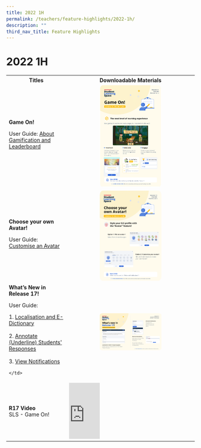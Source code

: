 ```yaml
---
title: 2022 1H
permalink: /teachers/feature-highlights/2022-1h/
description: ""
third_nav_title: Feature Highlights
---
```

<style>
  img {
    border-radius: 5%;
  }
</style>

<h1>2022 1H</h1>

<table>
  <tbody><tr>
<th style="text-align: center;">Titles</th>
      <th style="text-align: center;">Downloadable Materials</th>
  </tr>
  <tr>
    <td>
      <strong>Game On!</strong>
      <p>User Guide: <a target="_blank" href="/teacher-user-guide/gamify/about-gamification-and-leaderboard/">About Gamification and Leaderboard</a></p>
    </td>
<td style="text-align: center;">
      <a target="_blank" href="/files/Marcomms/Feature%20Highlights/R17%20(1%20of%203)%20Teacher%20Gamification%20Details.pdf">
        <img style="width: 50%;" alt="Game On!" src="/images/2Teacher/Marcomms/Feature%20Highlights/R17%20(1_3)%20Teacher%20Gamification%20Details.png">
      </a>
    </td>
  </tr>
  <tr>
    <td>
      <strong>Choose your own Avatar!</strong>
      <p>User Guide: <a target="_blank" href="/teacher-user-guide/customise/customise-an-avatar/">Customise an Avatar</a></p>
    </td>
<td style="text-align: center;">
      <a target="_blank" href="/files/Marcomms/Feature%20Highlights/R17%20(2%20of%203)%20Teacher%20Avatar.pdf">
        <img style="width: 50%;" alt="Choose your own Avatar!" src="/images/2Teacher/Marcomms/Feature%20Highlights/R17%20(2_3)%20Teacher%20Avatar.png">
      </a>
    </td>
  </tr>
  <tr>
    <td>
      <strong>What’s New in Release 17!</strong>
      <p>User Guide:</p>
1. <a target="_blank" href="/teacher-user-guide/author/localisation-and-edictionary/">Localisation and E-Dictionary</a><br><br>
2. <a target="_blank" href="/teacher-user-guide/assess/annotate-underline-students-responses/">Annotate (Underline) Students' Responses</a><br><br>
3. <a target="_blank" href="/teacher-user-guide/notify/view-notifications/">View Notifications</a>
      
    </td>
<td style="text-align: center;">
      <a target="_blank" href="/files/Marcomms/Feature%20Highlights/R17%20(3%20of%203)%20Teacher%20Whats%20New%20in%20R17.pdf">
        <img style="width: 50%;" alt="What’s New in Release 17!" src="/images/2Teacher/Marcomms/Feature%20Highlights/R17%20(3_3)%20Teacher%20Whats%20New%20in%20R17.png">
      </a>
    </td>
  </tr>
<tr>
      <td>
        <strong>R17 Video</strong><br>
        SLS - Game On!
      </td>
      <td>
<div class="bp-youtube">
<iframe width="25%" height="25%" src="https://www.youtube.com/embed/uAofAedhlWw?list=PLQxzGTcC-xNUWDHiwCmHgBGMSnuKtoEiT" title="SLS - Game On!" frameborder="0" allow="accelerometer; autoplay; clipboard-write; encrypted-media; gyroscope; picture-in-picture; web-share" allowfullscreen=""></iframe></div>
      </td>
    </tr>
</tbody></table>